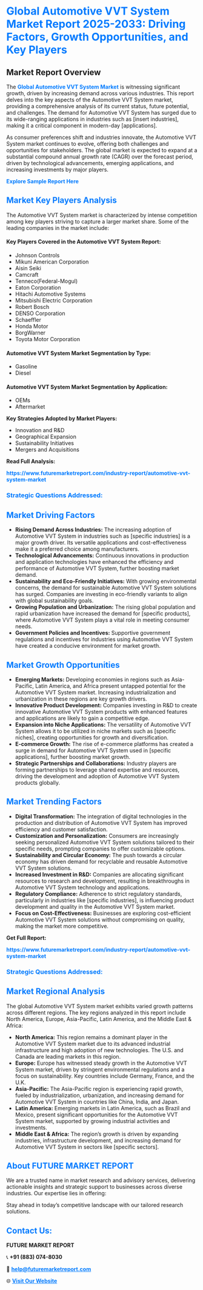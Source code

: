 <h1 style="color: #007BFF;">Global Automotive VVT System Market Report 2025-2033: Driving Factors, Growth Opportunities, and Key Players</h1>

<section id="overview">
<h2>Market Report Overview</h2>
<p>The <a href="https://www.futuremarketreport.com/industry-report/automotive-vvt-system-market" style="color: #007BFF; text-decoration: none;"><strong>Global Automotive VVT System Market</strong></a> is witnessing significant growth, driven by increasing demand across various industries. This report delves into the key aspects of the Automotive VVT System market, providing a comprehensive analysis of its current status, future potential, and challenges. The demand for Automotive VVT System has surged due to its wide-ranging applications in industries such as [insert industries], making it a critical component in modern-day [applications].</p>
<p>As consumer preferences shift and industries innovate, the Automotive VVT System market continues to evolve, offering both challenges and opportunities for stakeholders. The global market is expected to expand at a substantial compound annual growth rate (CAGR) over the forecast period, driven by technological advancements, emerging applications, and increasing investments by major players.</p>
</section>

<section id="overview">
<p><a href="https://www.futuremarketreport.com/request-sample/reportId=58780" style="color: #007BFF; text-decoration: none;"><strong>Explore Sample Report Here</strong></a></p>
</section>

<section id="key-players">
<h2 style="color: #007BFF;">Market Key Players Analysis</h2>
<p>The Automotive VVT System market is characterized by intense competition among key players striving to capture a larger market share. Some of the leading companies in the market include:</p>
<h4>Key Players Covered in the Automotive VVT System Report:</h4>
<ul><li>Johnson Controls</li><li>Mikuni American Corporation</li><li>Aisin Seiki</li><li>Camcraft</li><li>Tenneco(Federal-Mogul)</li><li>Eaton Corporation</li><li>Hitachi Automotive Systems</li><li>Mitsubishi Electric Corporation</li><li>Robert Bosch</li><li>DENSO Corporation</li><li>Schaeffler</li><li>Honda Motor</li><li>BorgWarner</li><li>Toyota Motor Corporation</li></ul>
<h4>Automotive VVT System Market Segmentation by Type:</h4>
<ul><li>Gasoline</li><li>Diesel</li></ul>

<h4>Automotive VVT System Market Segmentation by Application:</h4>
<ul><li>OEMs</li><li>Aftermarket</li></ul>
<p><strong>Key Strategies Adopted by Market Players:</strong></p>
<ul>
<li>Innovation and R&D</li>
<li>Geographical Expansion</li>
<li>Sustainability Initiatives</li>
<li>Mergers and Acquisitions</li>
</ul>
</section>

<section>
<p><strong>Read Full Analysis: </strong></p><a href="https://www.futuremarketreport.com/industry-report/automotive-vvt-system-market" style="color: #007BFF; text-decoration: none;"><strong>https://www.futuremarketreport.com/industry-report/automotive-vvt-system-market</strong></a>
<h3 style="color: #007BFF;">Strategic Questions Addressed:</h3>
</section>

<section id="driving-factors">
<h2 style="color: #007BFF;">Market Driving Factors</h2>
<ul>
<li><strong>Rising Demand Across Industries:</strong> The increasing adoption of Automotive VVT System in industries such as [specific industries] is a major growth driver. Its versatile applications and cost-effectiveness make it a preferred choice among manufacturers.</li>
<li><strong>Technological Advancements:</strong> Continuous innovations in production and application technologies have enhanced the efficiency and performance of Automotive VVT System, further boosting market demand.</li>
<li><strong>Sustainability and Eco-Friendly Initiatives:</strong> With growing environmental concerns, the demand for sustainable Automotive VVT System solutions has surged. Companies are investing in eco-friendly variants to align with global sustainability goals.</li>
<li><strong>Growing Population and Urbanization:</strong> The rising global population and rapid urbanization have increased the demand for [specific products], where Automotive VVT System plays a vital role in meeting consumer needs.</li>
<li><strong>Government Policies and Incentives:</strong> Supportive government regulations and incentives for industries using Automotive VVT System have created a conducive environment for market growth.</li>
</ul>
</section>

<section id="growth-opportunities">
<h2 style="color: #007BFF;">Market Growth Opportunities</h2>
<ul>
<li><strong>Emerging Markets:</strong> Developing economies in regions such as Asia-Pacific, Latin America, and Africa present untapped potential for the Automotive VVT System market. Increasing industrialization and urbanization in these regions are key growth drivers.</li>
<li><strong>Innovative Product Development:</strong> Companies investing in R&D to create innovative Automotive VVT System products with enhanced features and applications are likely to gain a competitive edge.</li>
<li><strong>Expansion into Niche Applications:</strong> The versatility of Automotive VVT System allows it to be utilized in niche markets such as [specific niches], creating opportunities for growth and diversification.</li>
<li><strong>E-commerce Growth:</strong> The rise of e-commerce platforms has created a surge in demand for Automotive VVT System used in [specific applications], further boosting market growth.</li>
<li><strong>Strategic Partnerships and Collaborations:</strong> Industry players are forming partnerships to leverage shared expertise and resources, driving the development and adoption of Automotive VVT System products globally.</li>
</ul>
</section>

<section id="trending-factors">
<h2 style="color: #007BFF;">Market Trending Factors</h2>
<ul>
<li><strong>Digital Transformation:</strong> The integration of digital technologies in the production and distribution of Automotive VVT System has improved efficiency and customer satisfaction.</li>
<li><strong>Customization and Personalization:</strong> Consumers are increasingly seeking personalized Automotive VVT System solutions tailored to their specific needs, prompting companies to offer customizable options.</li>
<li><strong>Sustainability and Circular Economy:</strong> The push towards a circular economy has driven demand for recyclable and reusable Automotive VVT System solutions.</li>
<li><strong>Increased Investment in R&D:</strong> Companies are allocating significant resources to research and development, resulting in breakthroughs in Automotive VVT System technology and applications.</li>
<li><strong>Regulatory Compliance:</strong> Adherence to strict regulatory standards, particularly in industries like [specific industries], is influencing product development and quality in the Automotive VVT System market.</li>
<li><strong>Focus on Cost-Effectiveness:</strong> Businesses are exploring cost-efficient Automotive VVT System solutions without compromising on quality, making the market more competitive.</li>
</ul>
</section>

<section>
<p><strong>Get Full Report: </strong></p><a href="https://www.futuremarketreport.com/industry-report/automotive-vvt-system-market" style="color: #007BFF; text-decoration: none;"><strong>https://www.futuremarketreport.com/industry-report/automotive-vvt-system-market</strong></a>
<h3 style="color: #007BFF;">Strategic Questions Addressed:</h3>
</section>


<section id="regional-analysis">
<h2 style="color: #007BFF;">Market Regional Analysis</h2>
<p>The global Automotive VVT System market exhibits varied growth patterns across different regions. The key regions analyzed in this report include North America, Europe, Asia-Pacific, Latin America, and the Middle East & Africa:</p>
<ul>
<li><strong>North America:</strong> This region remains a dominant player in the Automotive VVT System market due to its advanced industrial infrastructure and high adoption of new technologies. The U.S. and Canada are leading markets in this region.</li>
<li><strong>Europe:</strong> Europe has witnessed steady growth in the Automotive VVT System market, driven by stringent environmental regulations and a focus on sustainability. Key countries include Germany, France, and the U.K.</li>
<li><strong>Asia-Pacific:</strong> The Asia-Pacific region is experiencing rapid growth, fueled by industrialization, urbanization, and increasing demand for Automotive VVT System in countries like China, India, and Japan.</li>
<li><strong>Latin America:</strong> Emerging markets in Latin America, such as Brazil and Mexico, present significant opportunities for the Automotive VVT System market, supported by growing industrial activities and investments.</li>
<li><strong>Middle East & Africa:</strong> The region’s growth is driven by expanding industries, infrastructure development, and increasing demand for Automotive VVT System in sectors like [specific sectors].</li>
</ul>
</section>

<footer>
<h2 style="color: #007BFF;">About FUTURE MARKET REPORT</h2>
<p>We are a trusted name in market research and advisory services, delivering actionable insights and strategic support to businesses across diverse industries. Our expertise lies in offering:</p>

<p>Stay ahead in today’s competitive landscape with our tailored research solutions.</p>

<h2 style="color: #007BFF;">Contact Us:</h2>
<p><strong>FUTURE MARKET REPORT</strong></p>
<p>📞 <strong>+91 (883) 074-8030</strong></p>
<p>📧 <strong><a href="mailto:help@futuremarketreport.com" style="color: #007BFF;">help@futuremarketreport.com</a></strong></p>
<p>🌐 <strong><a href="https://www.futuremarketreport.com/" style="color: #007BFF;">Visit Our Website</a></strong></p>
</footer>